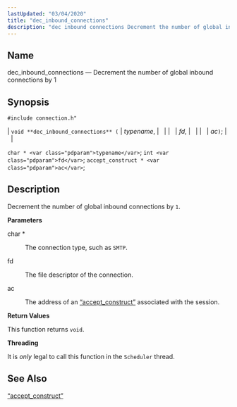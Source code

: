 ```yaml
---
lastUpdated: "03/04/2020"
title: "dec_inbound_connections"
description: "dec inbound connections Decrement the number of global inbound connections by 1 void dec inbound connections typename fd ac char typename int fd accept construct ac Decrement the number of global inbound connections by 1 char The connection type such as SMTP fd The file descriptor of the connection ac..."
---
```


<a name="apis.dec_inbound_connections"></a> 
## Name

dec_inbound_connections — Decrement the number of global inbound connections by 1

## Synopsis

`#include connection.h"`

| `void **dec_inbound_connections** (` | <var class="pdparam">typename</var>, |   |
|   | <var class="pdparam">fd</var>, |   |
|   | <var class="pdparam">ac</var>`)`; |   |

`char * <var class="pdparam">typename</var>`;
`int <var class="pdparam">fd</var>`;
`accept_construct * <var class="pdparam">ac</var>`;<a name="idp49007136"></a> 
## Description

Decrement the number of global inbound connections by `1`.

**<a name="idp49008816"></a> Parameters**

<dl class="variablelist">

<dt>char *</dt>

<dd>

The connection type, such as `SMTP`.

</dd>

<dt>fd</dt>

<dd>

The file descriptor of the connection.

</dd>

<dt>ac</dt>

<dd>

The address of an [“accept_construct”](/momentum/3/3-api/structs-accept-construct) associated with the session.

</dd>

</dl>

**<a name="idp49016256"></a> Return Values**

This function returns `void`.

**<a name="idp49017616"></a> Threading**

It is *only* legal to call this function in the `Scheduler` thread.

<a name="idp49019600"></a> 
## See Also

[“accept_construct”](/momentum/3/3-api/structs-accept-construct)